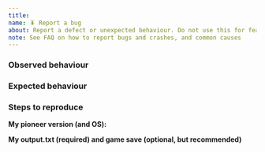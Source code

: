 ```yaml
---
title:
name: 🪳 Report a bug
about: Report a defect or unexpected behaviour. Do not use this for feature suggestions.
note: See FAQ on how to report bugs and crashes, and common causes
---
```


<!-- This is a suggested template for your issue. (remove as you check)     -->
<!--   * After crash, always backup and include output.txt in the bug report-->
<!--     from your pioneer config folder, before starting a new game        -->
<!--     (consult FAQ on wiki for info on how to find it).                  -->
<!--   * if graphical: also include opengl.txt from pioneer config dir      -->
<!--   * Please Include version of your last bug-free Pioneer, if possible. -->
<!--   * Has the issue been reported before? Search the issue tracker.      -->
<!--   * Perhaps a screenshot illustrates the bug well?                     -->


### Observed behaviour


### Expected behaviour


### Steps to reproduce


__My pioneer version (and OS):__


__My output.txt (required) and game save (optional, but recommended)__

